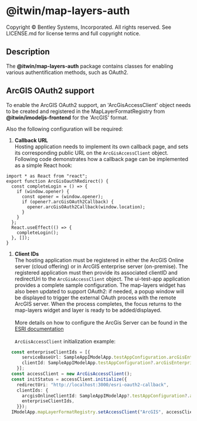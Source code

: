 # @itwin/map-layers-auth

Copyright © Bentley Systems, Incorporated. All rights reserved. See LICENSE.md for license terms and full copyright notice.

## Description

The __@itwin/map-layers-auth__ package contains classes for enabling various authentification methods, such as OAuth2.

## ArcGIS OAuth2 support

To enable the ArcGIS OAuth2 support, an 'ArcGisAccessClient' object needs to be created and registered in the MapLayerFormatRegistry from __@itwin/imodeljs-frontend__ for the 'ArcGIS' format.

Also the following configuration will be required:

1. __Callback URL__\
Hosting application needs to implement its own callback page, and sets its corresponding public URL on the  `ArcGisAccessClient` object.\
Following code demonstrates how a callback page can be implemented as a simple React hook:

```
import * as React from "react";
export function ArcGisOauthRedirect() {
  const completeLogin = () => {
    if (window.opener) {
      const opener = (window.opener);
      if (opener?.arcGisOAuth2Callback) {
        opener.arcGisOAuth2Callback(window.location);
      }
    }
  };
  React.useEffect(() => {
    completeLogin();
  }, []);
}
```

1. __Client IDs__\
The hosting application must be registered in either the ArcGIS Online server (cloud offering) or in ArcGIS enterprise server (on-premise). The registered application must then provide its associated clientID and redirectUri to the `ArcGisAccessClient` object.  The ui-test-app application provides a complete sample configuration.
The map-layers widget has also been updated to support OAuth2: if needed, a popup window will be displayed to trigger the external OAuth process with the remote ArcGIS server. When the process completes, the focus returns to the map-layers widget and layer is ready to be added/displayed.\
\
More details on how to configure the ArcGis Server can be found in the [ESRI documentation](https://developers.arcgis.com/documentation/mapping-apis-and-services/security/tutorials/register-your-application/)\
\
`ArcGisAccessClient` initialization example:

```ts
  const enterpriseClientIds = [{
      serviceBaseUrl: SampleAppIModelApp.testAppConfiguration.arcGisEnterpriseBaseUrl,
      clientId: SampleAppIModelApp.testAppConfiguration?.arcGisEnterpriseClientId,
    }];
  const accessClient = new ArcGisAccessClient();
  const initStatus = accessClient.initialize({
    redirectUri: "http://localhost:3000/esri-oauth2-callback",
    clientIds: {
      arcgisOnlineClientId: SampleAppIModelApp?.testAppConfiguration?.arcGisOnlineClientId,
      enterpriseClientIds,
    }});
  IModelApp.mapLayerFormatRegistry.setAccessClient("ArcGIS", accessClient);
```
